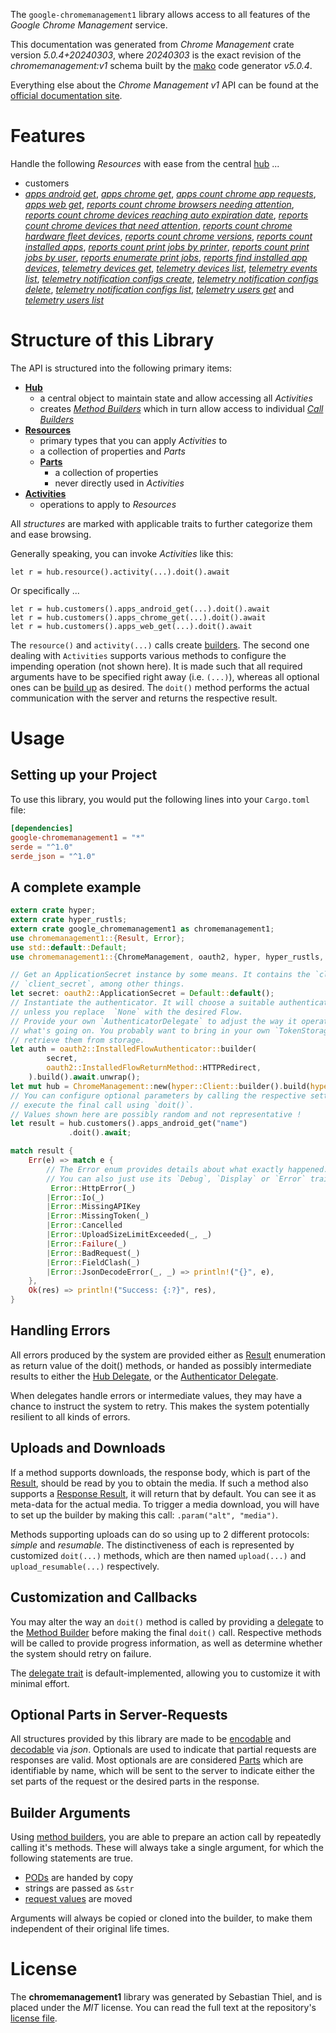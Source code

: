 <!---
DO NOT EDIT !
This file was generated automatically from 'src/generator/templates/api/README.md.mako'
DO NOT EDIT !
-->
The `google-chromemanagement1` library allows access to all features of the *Google Chrome Management* service.

This documentation was generated from *Chrome Management* crate version *5.0.4+20240303*, where *20240303* is the exact revision of the *chromemanagement:v1* schema built by the [mako](http://www.makotemplates.org/) code generator *v5.0.4*.

Everything else about the *Chrome Management* *v1* API can be found at the
[official documentation site](http://developers.google.com/chrome/management/).
# Features

Handle the following *Resources* with ease from the central [hub](https://docs.rs/google-chromemanagement1/5.0.4+20240303/google_chromemanagement1/ChromeManagement) ... 

* customers
 * [*apps android get*](https://docs.rs/google-chromemanagement1/5.0.4+20240303/google_chromemanagement1/api::CustomerAppAndroidGetCall), [*apps chrome get*](https://docs.rs/google-chromemanagement1/5.0.4+20240303/google_chromemanagement1/api::CustomerAppChromeGetCall), [*apps count chrome app requests*](https://docs.rs/google-chromemanagement1/5.0.4+20240303/google_chromemanagement1/api::CustomerAppCountChromeAppRequestCall), [*apps web get*](https://docs.rs/google-chromemanagement1/5.0.4+20240303/google_chromemanagement1/api::CustomerAppWebGetCall), [*reports count chrome browsers needing attention*](https://docs.rs/google-chromemanagement1/5.0.4+20240303/google_chromemanagement1/api::CustomerReportCountChromeBrowsersNeedingAttentionCall), [*reports count chrome devices reaching auto expiration date*](https://docs.rs/google-chromemanagement1/5.0.4+20240303/google_chromemanagement1/api::CustomerReportCountChromeDevicesReachingAutoExpirationDateCall), [*reports count chrome devices that need attention*](https://docs.rs/google-chromemanagement1/5.0.4+20240303/google_chromemanagement1/api::CustomerReportCountChromeDevicesThatNeedAttentionCall), [*reports count chrome hardware fleet devices*](https://docs.rs/google-chromemanagement1/5.0.4+20240303/google_chromemanagement1/api::CustomerReportCountChromeHardwareFleetDeviceCall), [*reports count chrome versions*](https://docs.rs/google-chromemanagement1/5.0.4+20240303/google_chromemanagement1/api::CustomerReportCountChromeVersionCall), [*reports count installed apps*](https://docs.rs/google-chromemanagement1/5.0.4+20240303/google_chromemanagement1/api::CustomerReportCountInstalledAppCall), [*reports count print jobs by printer*](https://docs.rs/google-chromemanagement1/5.0.4+20240303/google_chromemanagement1/api::CustomerReportCountPrintJobsByPrinterCall), [*reports count print jobs by user*](https://docs.rs/google-chromemanagement1/5.0.4+20240303/google_chromemanagement1/api::CustomerReportCountPrintJobsByUserCall), [*reports enumerate print jobs*](https://docs.rs/google-chromemanagement1/5.0.4+20240303/google_chromemanagement1/api::CustomerReportEnumeratePrintJobCall), [*reports find installed app devices*](https://docs.rs/google-chromemanagement1/5.0.4+20240303/google_chromemanagement1/api::CustomerReportFindInstalledAppDeviceCall), [*telemetry devices get*](https://docs.rs/google-chromemanagement1/5.0.4+20240303/google_chromemanagement1/api::CustomerTelemetryDeviceGetCall), [*telemetry devices list*](https://docs.rs/google-chromemanagement1/5.0.4+20240303/google_chromemanagement1/api::CustomerTelemetryDeviceListCall), [*telemetry events list*](https://docs.rs/google-chromemanagement1/5.0.4+20240303/google_chromemanagement1/api::CustomerTelemetryEventListCall), [*telemetry notification configs create*](https://docs.rs/google-chromemanagement1/5.0.4+20240303/google_chromemanagement1/api::CustomerTelemetryNotificationConfigCreateCall), [*telemetry notification configs delete*](https://docs.rs/google-chromemanagement1/5.0.4+20240303/google_chromemanagement1/api::CustomerTelemetryNotificationConfigDeleteCall), [*telemetry notification configs list*](https://docs.rs/google-chromemanagement1/5.0.4+20240303/google_chromemanagement1/api::CustomerTelemetryNotificationConfigListCall), [*telemetry users get*](https://docs.rs/google-chromemanagement1/5.0.4+20240303/google_chromemanagement1/api::CustomerTelemetryUserGetCall) and [*telemetry users list*](https://docs.rs/google-chromemanagement1/5.0.4+20240303/google_chromemanagement1/api::CustomerTelemetryUserListCall)




# Structure of this Library

The API is structured into the following primary items:

* **[Hub](https://docs.rs/google-chromemanagement1/5.0.4+20240303/google_chromemanagement1/ChromeManagement)**
    * a central object to maintain state and allow accessing all *Activities*
    * creates [*Method Builders*](https://docs.rs/google-chromemanagement1/5.0.4+20240303/google_chromemanagement1/client::MethodsBuilder) which in turn
      allow access to individual [*Call Builders*](https://docs.rs/google-chromemanagement1/5.0.4+20240303/google_chromemanagement1/client::CallBuilder)
* **[Resources](https://docs.rs/google-chromemanagement1/5.0.4+20240303/google_chromemanagement1/client::Resource)**
    * primary types that you can apply *Activities* to
    * a collection of properties and *Parts*
    * **[Parts](https://docs.rs/google-chromemanagement1/5.0.4+20240303/google_chromemanagement1/client::Part)**
        * a collection of properties
        * never directly used in *Activities*
* **[Activities](https://docs.rs/google-chromemanagement1/5.0.4+20240303/google_chromemanagement1/client::CallBuilder)**
    * operations to apply to *Resources*

All *structures* are marked with applicable traits to further categorize them and ease browsing.

Generally speaking, you can invoke *Activities* like this:

```Rust,ignore
let r = hub.resource().activity(...).doit().await
```

Or specifically ...

```ignore
let r = hub.customers().apps_android_get(...).doit().await
let r = hub.customers().apps_chrome_get(...).doit().await
let r = hub.customers().apps_web_get(...).doit().await
```

The `resource()` and `activity(...)` calls create [builders][builder-pattern]. The second one dealing with `Activities` 
supports various methods to configure the impending operation (not shown here). It is made such that all required arguments have to be 
specified right away (i.e. `(...)`), whereas all optional ones can be [build up][builder-pattern] as desired.
The `doit()` method performs the actual communication with the server and returns the respective result.

# Usage

## Setting up your Project

To use this library, you would put the following lines into your `Cargo.toml` file:

```toml
[dependencies]
google-chromemanagement1 = "*"
serde = "^1.0"
serde_json = "^1.0"
```

## A complete example

```Rust
extern crate hyper;
extern crate hyper_rustls;
extern crate google_chromemanagement1 as chromemanagement1;
use chromemanagement1::{Result, Error};
use std::default::Default;
use chromemanagement1::{ChromeManagement, oauth2, hyper, hyper_rustls, chrono, FieldMask};

// Get an ApplicationSecret instance by some means. It contains the `client_id` and 
// `client_secret`, among other things.
let secret: oauth2::ApplicationSecret = Default::default();
// Instantiate the authenticator. It will choose a suitable authentication flow for you, 
// unless you replace  `None` with the desired Flow.
// Provide your own `AuthenticatorDelegate` to adjust the way it operates and get feedback about 
// what's going on. You probably want to bring in your own `TokenStorage` to persist tokens and
// retrieve them from storage.
let auth = oauth2::InstalledFlowAuthenticator::builder(
        secret,
        oauth2::InstalledFlowReturnMethod::HTTPRedirect,
    ).build().await.unwrap();
let mut hub = ChromeManagement::new(hyper::Client::builder().build(hyper_rustls::HttpsConnectorBuilder::new().with_native_roots().https_or_http().enable_http1().build()), auth);
// You can configure optional parameters by calling the respective setters at will, and
// execute the final call using `doit()`.
// Values shown here are possibly random and not representative !
let result = hub.customers().apps_android_get("name")
             .doit().await;

match result {
    Err(e) => match e {
        // The Error enum provides details about what exactly happened.
        // You can also just use its `Debug`, `Display` or `Error` traits
         Error::HttpError(_)
        |Error::Io(_)
        |Error::MissingAPIKey
        |Error::MissingToken(_)
        |Error::Cancelled
        |Error::UploadSizeLimitExceeded(_, _)
        |Error::Failure(_)
        |Error::BadRequest(_)
        |Error::FieldClash(_)
        |Error::JsonDecodeError(_, _) => println!("{}", e),
    },
    Ok(res) => println!("Success: {:?}", res),
}

```
## Handling Errors

All errors produced by the system are provided either as [Result](https://docs.rs/google-chromemanagement1/5.0.4+20240303/google_chromemanagement1/client::Result) enumeration as return value of
the doit() methods, or handed as possibly intermediate results to either the 
[Hub Delegate](https://docs.rs/google-chromemanagement1/5.0.4+20240303/google_chromemanagement1/client::Delegate), or the [Authenticator Delegate](https://docs.rs/yup-oauth2/*/yup_oauth2/trait.AuthenticatorDelegate.html).

When delegates handle errors or intermediate values, they may have a chance to instruct the system to retry. This 
makes the system potentially resilient to all kinds of errors.

## Uploads and Downloads
If a method supports downloads, the response body, which is part of the [Result](https://docs.rs/google-chromemanagement1/5.0.4+20240303/google_chromemanagement1/client::Result), should be
read by you to obtain the media.
If such a method also supports a [Response Result](https://docs.rs/google-chromemanagement1/5.0.4+20240303/google_chromemanagement1/client::ResponseResult), it will return that by default.
You can see it as meta-data for the actual media. To trigger a media download, you will have to set up the builder by making
this call: `.param("alt", "media")`.

Methods supporting uploads can do so using up to 2 different protocols: 
*simple* and *resumable*. The distinctiveness of each is represented by customized 
`doit(...)` methods, which are then named `upload(...)` and `upload_resumable(...)` respectively.

## Customization and Callbacks

You may alter the way an `doit()` method is called by providing a [delegate](https://docs.rs/google-chromemanagement1/5.0.4+20240303/google_chromemanagement1/client::Delegate) to the 
[Method Builder](https://docs.rs/google-chromemanagement1/5.0.4+20240303/google_chromemanagement1/client::CallBuilder) before making the final `doit()` call. 
Respective methods will be called to provide progress information, as well as determine whether the system should 
retry on failure.

The [delegate trait](https://docs.rs/google-chromemanagement1/5.0.4+20240303/google_chromemanagement1/client::Delegate) is default-implemented, allowing you to customize it with minimal effort.

## Optional Parts in Server-Requests

All structures provided by this library are made to be [encodable](https://docs.rs/google-chromemanagement1/5.0.4+20240303/google_chromemanagement1/client::RequestValue) and 
[decodable](https://docs.rs/google-chromemanagement1/5.0.4+20240303/google_chromemanagement1/client::ResponseResult) via *json*. Optionals are used to indicate that partial requests are responses 
are valid.
Most optionals are are considered [Parts](https://docs.rs/google-chromemanagement1/5.0.4+20240303/google_chromemanagement1/client::Part) which are identifiable by name, which will be sent to 
the server to indicate either the set parts of the request or the desired parts in the response.

## Builder Arguments

Using [method builders](https://docs.rs/google-chromemanagement1/5.0.4+20240303/google_chromemanagement1/client::CallBuilder), you are able to prepare an action call by repeatedly calling it's methods.
These will always take a single argument, for which the following statements are true.

* [PODs][wiki-pod] are handed by copy
* strings are passed as `&str`
* [request values](https://docs.rs/google-chromemanagement1/5.0.4+20240303/google_chromemanagement1/client::RequestValue) are moved

Arguments will always be copied or cloned into the builder, to make them independent of their original life times.

[wiki-pod]: http://en.wikipedia.org/wiki/Plain_old_data_structure
[builder-pattern]: http://en.wikipedia.org/wiki/Builder_pattern
[google-go-api]: https://github.com/google/google-api-go-client

# License
The **chromemanagement1** library was generated by Sebastian Thiel, and is placed 
under the *MIT* license.
You can read the full text at the repository's [license file][repo-license].

[repo-license]: https://github.com/Byron/google-apis-rsblob/main/LICENSE.md

